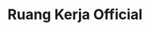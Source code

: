 ---
id: 00001
title: Ruang Kerja Official
description: Education Media
img: https://i.ibb.co/FXqdMSx/Untitled-design.png
content:
  - id: YWT8dpG7oqY
    title: Uang Kerja - Platform edukasi keuangan untuk zillenials #1
    minutes: 0
---
